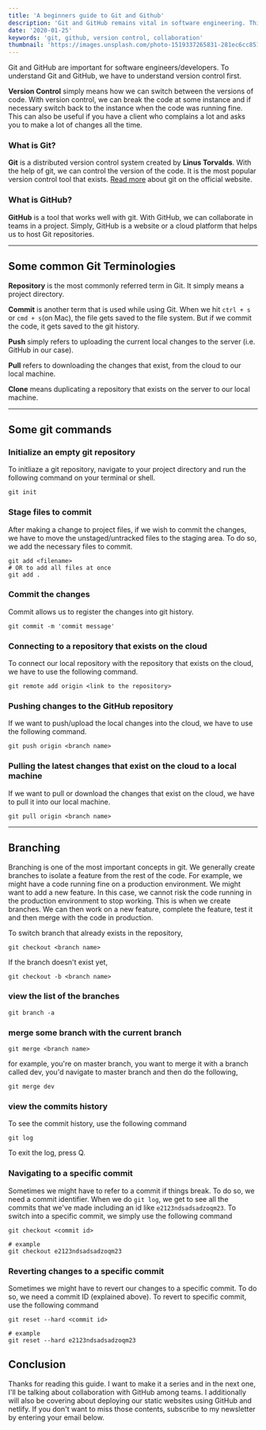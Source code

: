```yaml
---
title: 'A beginners guide to Git and Github'
description: 'Git and GitHub remains vital in software engineering. This blog aims to provide the basics of it.'
date: '2020-01-25'
keywords: 'git, github, version control, collaboration'
thumbnail: 'https://images.unsplash.com/photo-1519337265831-281ec6cc8514?ixid=MnwxMjA3fDB8MHxwaG90by1wYWdlfHx8fGVufDB8fHx8&ixlib=rb-1.2.1&auto=format&fit=crop&w=750&q=80'
---
```


Git and GitHub are important for software engineers/developers. To understand Git and GitHub, we have to understand version control first.

**Version Control** simply means how we can switch between the versions of code. With version control, we can break the code at some instance and if necessary switch back to the instance when the code was running fine. This can also be useful if you have a client who complains a lot and asks you to make a lot of changes all the time.

### What is Git?

**Git** is a distributed version control system created by **Linus Torvalds**. With the help of git, we can control the version of the code. It is the most popular version control tool that exists. <a href='https://git-scm.com/' target='_blank'>Read more</a> about git on the official website.

### What is GitHub?

**GitHub** is a tool that works well with git. With GitHub, we can collaborate in teams in a project. Simply, GitHub is a website or a cloud platform that helps us to host Git repositories.

---

## Some common Git Terminologies

**Repository** is the most commonly referred term in Git. It simply means a project directory.

**Commit** is another term that is used while using Git. When we hit `ctrl + s` or `cmd + s`(on Mac), the file gets saved to the file system. But if we commit the code, it gets saved to the git history.

**Push** simply refers to uploading the current local changes to the server (i.e. GitHub in our case).

**Pull** refers to downloading the changes that exist, from the cloud to our local machine.

**Clone** means duplicating a repository that exists on the server to our local machine.

---

## Some git commands

### Initialize an empty git repository

To initliaze a git repository, navigate to your project directory and run the following command on your terminal or shell.

```shell
git init
```

### Stage files to commit

After making a change to project files, if we wish to commit the changes, we have to move the unstaged/untracked files to the staging area. To do so, we add the necessary files to commit.

```shell
git add <filename>
# OR to add all files at once
git add .
```

### Commit the changes

Commit allows us to register the changes into git history.

```shell
git commit -m 'commit message'
```

### Connecting to a repository that exists on the cloud

To connect our local repository with the repository that exists on the cloud, we have to use the following command.

```shell
git remote add origin <link to the repository>
```

### Pushing changes to the GitHub repository

If we want to push/upload the local changes into the cloud, we have to use the following command.

```shell
git push origin <branch name>
```

### Pulling the latest changes that exist on the cloud to a local machine

If we want to pull or download the changes that exist on the cloud, we have to pull it into our local machine.

```shell
git pull origin <branch name>
```

---

## Branching

Branching is one of the most important concepts in git. We generally create branches to isolate a feature from the rest of the code. For example, we might have a code running fine on a production environment. We might want to add a new feature. In this case, we cannot risk the code running in the production environment to stop working. This is when we create branches. We can then work on a new feature, complete the feature, test it and then merge with the code in production.

To switch branch that already exists in the repository,

```shell
git checkout <branch name>
```

If the branch doesn't exist yet,

```shell
git checkout -b <branch name>
```

### view the list of the branches

```shell
git branch -a
```

### merge some branch with the current branch

```shell
git merge <branch name>
```

for example, you're on master branch, you want to merge it with a branch called dev, you'd navigate to master branch and then do the following,

```shell
git merge dev
```

### view the commits history

To see the commit history, use the following command

```shell
git log
```

To exit the log, press Q.

### Navigating to a specific commit

Sometimes we might have to refer to a commit if things break. To do so, we need a commit identifier. When we do `git log`, we get to see all the commits that we've made including an id like `e2123ndsadsadzoqm23`. To switch into a specific commit, we simply use the following command

```shell
git checkout <commit id>

# example
git checkout e2123ndsadsadzoqm23
```

### Reverting changes to a specific commit

Sometimes we might have to revert our changes to a specific commit. To do so, we need a commit ID (explained above). To revert to specific commit, use the following command

```shell
git reset --hard <commit id>

# example
git reset --hard e2123ndsadsadzoqm23
```

## Conclusion

Thanks for reading this guide. I want to make it a series and in the next one, I'll be talking about collaboration with GitHub among teams. I additionally will also be covering about deploying our static websites using GitHub and netlify. If you don't want to miss those contents, subscribe to my newsletter by entering your email below.
